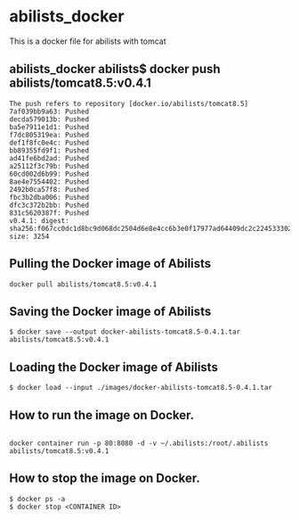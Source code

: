 # abilists_docker
This is a docker file for abilists with tomcat

## abilists_docker abilists$ docker push abilists/tomcat8.5:v0.4.1
```
The push refers to repository [docker.io/abilists/tomcat8.5]
7af039bb9a63: Pushed 
decda579013b: Pushed 
ba5e7911e1d1: Pushed 
f7dc805319ea: Pushed 
def1f8fc0e4c: Pushed 
bb89355fd9f1: Pushed 
ad41fe6bd2ad: Pushed 
a25112f3c79b: Pushed 
60cd002d6b99: Pushed 
8ae4e7554402: Pushed 
2492b0ca57f8: Pushed 
fbc3b2dba006: Pushed 
dfc3c372b2bb: Pushed 
831c5620387f: Pushed 
v0.4.1: digest: sha256:f067cc0dc1d8bc9d068dc2504d6e8e4cc6b3e0f17977ad64409dc2c224533302 size: 3254
```

## Pulling the Docker image of Abilists
```
docker pull abilists/tomcat8.5:v0.4.1
```

## Saving the Docker image of Abilists
```
$ docker save --output docker-abilists-tomcat8.5-0.4.1.tar abilists/tomcat8.5:v0.4.1
```

## Loading the Docker image of Abilists
```
$ docker load --input ./images/docker-abilists-tomcat8.5-0.4.1.tar
```

## How to run the image on Docker.
```

docker container run -p 80:8080 -d -v ~/.abilists:/root/.abilists abilists/tomcat8.5:v0.4.1
```

## How to stop the image on Docker.
```
$ docker ps -a
$ docker stop <CONTAINER ID>
```
